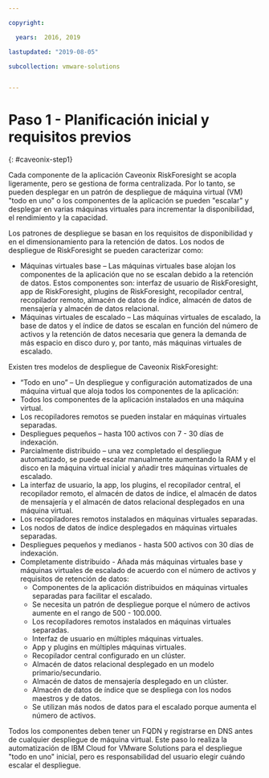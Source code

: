 ```yaml
---

copyright:

  years:  2016, 2019

lastupdated: "2019-08-05"

subcollection: vmware-solutions


---
```


# Paso 1 - Planificación inicial y requisitos previos
{: #caveonix-step1}

Cada componente de la aplicación Caveonix RiskForesight se acopla ligeramente, pero se gestiona de forma centralizada. Por lo tanto, se pueden desplegar en un patrón de despliegue de máquina virtual (VM) "todo en uno" o los componentes de la aplicación se pueden "escalar" y desplegar en varias máquinas virtuales para incrementar la disponibilidad, el rendimiento y la capacidad.

Los patrones de despliegue se basan en los requisitos de disponibilidad y en el dimensionamiento para la retención de datos. Los nodos de despliegue de RiskForesight se pueden caracterizar como:

-	Máquinas virtuales base – Las máquinas virtuales base alojan los componentes de la aplicación que no se escalan debido a la retención de datos. Estos componentes son: interfaz de usuario de RiskForesight, app de RiskForesight, plugins de RiskForesight, recopilador central, recopilador remoto, almacén de datos de índice, almacén de datos de mensajería y almacén de datos relacional.
-	Máquinas virtuales de escalado – Las máquinas virtuales de escalado, la base de datos y el índice de datos se escalan en función del número de activos y la retención de datos necesaria que genera la demanda de más espacio en disco duro y, por tanto, más máquinas virtuales de escalado.

Existen tres modelos de despliegue de Caveonix RiskForesight:

-	“Todo en uno” – Un despliegue y configuración automatizados de una máquina virtual que aloja todos los componentes de la aplicación:
  - Todos los componentes de la aplicación instalados en una máquina virtual.
  - Los recopiladores remotos se pueden instalar en máquinas virtuales separadas.
  - Despliegues pequeños – hasta 100 activos con 7 - 30 días de indexación.
-	Parcialmente distribuido – una vez completado el despliegue automatizado, se puede escalar manualmente aumentando la RAM y el disco en la máquina virtual inicial y añadir tres máquinas virtuales de escalado.
  - La interfaz de usuario, la app, los plugins, el recopilador central, el recopilador remoto, el almacén de datos de índice, el almacén de datos de mensajería y el almacén de datos relacional desplegados en una máquina virtual.
  - Los recopiladores remotos instalados en máquinas virtuales separadas.
  -	Los nodos de datos de índice desplegados en máquinas virtuales separadas.
  -	Despliegues pequeños y medianos - hasta 500 activos con 30 días de indexación.
- Completamente distribuido - Añada más máquinas virtuales base y máquinas virtuales de escalado de acuerdo con el número de activos y requisitos de retención de datos:
  - Componentes de la aplicación distribuidos en máquinas virtuales separadas para facilitar el escalado.
  -	Se necesita un patrón de despliegue porque el número de activos aumente en el rango de 500 - 100.000.
  -	Los recopiladores remotos instalados en máquinas virtuales separadas.
  -	Interfaz de usuario en múltiples máquinas virtuales.
  -	App y plugins en múltiples máquinas virtuales.
  -	Recopilador central configurado en un clúster.
  -	Almacén de datos relacional desplegado en un modelo primario/secundario.
  -	Almacén de datos de mensajería desplegado en un clúster.
  -	Almacén de datos de índice que se despliega con los nodos maestros y de datos.
  -	Se utilizan más nodos de datos para el escalado porque aumenta el número de activos.

Todos los componentes deben tener un FQDN y registrarse en DNS antes de cualquier despliegue de máquina virtual. Este paso lo realiza la automatización de IBM Cloud for VMware Solutions para el despliegue "todo en uno" inicial, pero es responsabilidad del usuario elegir cuándo escalar el despliegue.
